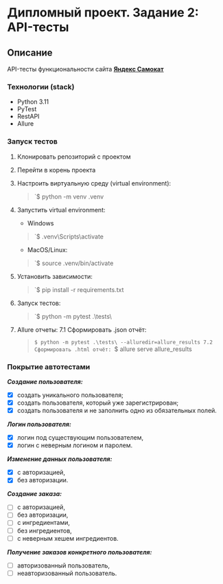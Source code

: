 # Дипломный проект. Задание 2: API-тесты

## Описание
API-тесты функциональности сайта [**Яндекс Самокат**](https://qa-scooter.praktikum-services.ru/)    

### Технологии (stack)
- Python 3.11
- PyTest
- RestAPI
- Allure

### Запуск тестов

1. Клонировать репозиторий с проектом

2. Перейти в корень проекта

3. Настроить виртуальную среду (virtual environment):
   > `$ python -m venv .venv

4. Запустить virtual environment:
   - Windows
   > `$ .venv\Scripts\activate
   - MacOS/Linux:
   > `$ source .venv/bin/activate
5. Установить зависимости:
    > `$ pip install -r requirements.txt

6. Запуск тестов:
    > `$ python -m pytest .\tests\
   
7. Allure отчеты:
    7.1 Сформировать .json отчёт:
    > `$ python -m pytest .\tests\ --alluredir=allure_results
    7.2 Сформировать .html отчёт:
    > `$ allure serve allure_results

### Покрытие автотестами

***Создание пользователя:***
- [x] создать уникального пользователя;
- [x] создать пользователя, который уже зарегистрирован;
- [x] создать пользователя и не заполнить одно из обязательных полей.

***Логин пользователя:***
- [x] логин под существующим пользователем,
- [x] логин с неверным логином и паролем.

***Изменение данных пользователя:***
- [x] с авторизацией,
- [x] без авторизации.

***Создание заказа:***
- [ ] с авторизацией,
- [ ] без авторизации,
- [ ] с ингредиентами,
- [ ] без ингредиентов,
- [ ] с неверным хешем ингредиентов.

***Получение заказов конкретного пользователя:***
- [ ] авторизованный пользователь,
- [ ] неавторизованный пользователь.
